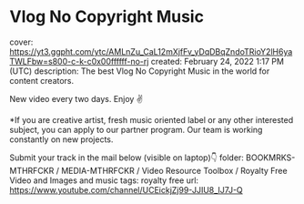 # Vlog No Copyright Music

cover: https://yt3.ggpht.com/ytc/AMLnZu_CaL12mXjfFv_yDqDBqZndoTRioY2lH6yaTWLFbw=s800-c-k-c0x00ffffff-no-rj
created: February 24, 2022 1:17 PM (UTC)
description: The best Vlog No Copyright Music in the world for content creators.

New video every two days. Enjoy ✌️

*If you are creative artist, fresh music oriented label or any other interested subject, you can apply to our partner program. 
Our team is working constantly on new projects.

Submit your track in the mail below (visible on laptop)👇
folder: BOOKMRKS-MTHRFCKR / MEDIA-MTHRFCKR / Video Resource Toolbox / Royalty Free Video and Images and music
tags: royalty free
url: https://www.youtube.com/channel/UCEickjZj99-JJIU8_IJ7J-Q